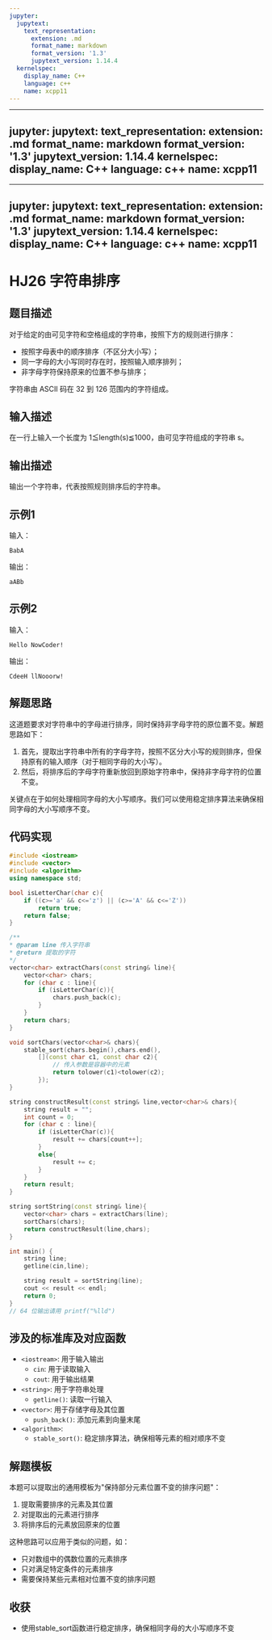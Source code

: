 ```yaml
---
jupyter:
  jupytext:
    text_representation:
      extension: .md
      format_name: markdown
      format_version: '1.3'
      jupytext_version: 1.14.4
  kernelspec:
    display_name: C++
    language: c++
    name: xcpp11
---
```


---
jupyter:
  jupytext:
    text_representation:
      extension: .md
      format_name: markdown
      format_version: '1.3'
      jupytext_version: 1.14.4
  kernelspec:
    display_name: C++
    language: c++
    name: xcpp11
---

---
jupyter:
  jupytext:
    text_representation:
      extension: .md
      format_name: markdown
      format_version: '1.3'
      jupytext_version: 1.14.4
  kernelspec:
    display_name: C++
    language: c++
    name: xcpp11
---

# HJ26 字符串排序

## 题目描述
对于给定的由可见字符和空格组成的字符串，按照下方的规则进行排序：
- 按照字母表中的顺序排序（不区分大小写）；
- 同一字母的大小写同时存在时，按照输入顺序排列；
- 非字母字符保持原来的位置不参与排序；

字符串由 ASCII 码在 32 到 126 范围内的字符组成。

## 输入描述
在一行上输入一个长度为 1≦length(s)≦1000，由可见字符组成的字符串 s。

## 输出描述
输出一个字符串，代表按照规则排序后的字符串。

## 示例1
输入：
```
BabA
```

输出：
```
aABb
```

## 示例2
输入：
```
Hello NowCoder!
```

输出：
```
CdeeH llNooorw!
```

## 解题思路
这道题要求对字符串中的字母进行排序，同时保持非字母字符的原位置不变。解题思路如下：

1. 首先，提取出字符串中所有的字母字符，按照不区分大小写的规则排序，但保持原有的输入顺序（对于相同字母的大小写）。
2. 然后，将排序后的字母字符重新放回到原始字符串中，保持非字母字符的位置不变。

关键点在于如何处理相同字母的大小写顺序。我们可以使用稳定排序算法来确保相同字母的大小写顺序不变。

## 代码实现
```cpp
#include <iostream>
#include <vector>
#include <algorithm>
using namespace std;

bool isLetterChar(char c){
    if ((c>='a' && c<='z') || (c>='A' && c<='Z'))
        return true;
    return false;
}

/**
* @param line 传入字符串
* @return 提取的字符
*/
vector<char> extractChars(const string& line){
    vector<char> chars;
    for (char c : line){
        if (isLetterChar(c)){
            chars.push_back(c);
        }
    }
    return chars;
}

void sortChars(vector<char>& chars){
    stable_sort(chars.begin(),chars.end(),
        [](const char c1, const char c2){
            // 传入参数是容器中的元素
            return tolower(c1)<tolower(c2);
        });
}

string constructResult(const string& line,vector<char>& chars){
    string result = "";
    int count = 0;
    for (char c : line){
        if (isLetterChar(c)){
            result += chars[count++];
        }
        else{
            result += c;
        }
    }
    return result;
}

string sortString(const string& line){
    vector<char> chars = extractChars(line);
    sortChars(chars);
    return constructResult(line,chars);
}

int main() {
    string line;
    getline(cin,line);

    string result = sortString(line);
    cout << result << endl;
    return 0;
}
// 64 位输出请用 printf("%lld")
```

## 涉及的标准库及对应函数
- `<iostream>`: 用于输入输出
  - `cin`: 用于读取输入
  - `cout`: 用于输出结果
- `<string>`: 用于字符串处理
  - `getline()`: 读取一行输入
- `<vector>`: 用于存储字母及其位置
  - `push_back()`: 添加元素到向量末尾
- `<algorithm>`: 
  - `stable_sort()`: 稳定排序算法，确保相等元素的相对顺序不变

## 解题模板
本题可以提取出的通用模板为"保持部分元素位置不变的排序问题"：
1. 提取需要排序的元素及其位置
2. 对提取出的元素进行排序
3. 将排序后的元素放回原来的位置

这种思路可以应用于类似的问题，如：
- 只对数组中的偶数位置的元素排序
- 只对满足特定条件的元素排序
- 需要保持某些元素相对位置不变的排序问题

## 收获
- 使用stable_sort函数进行稳定排序，确保相同字母的大小写顺序不变

